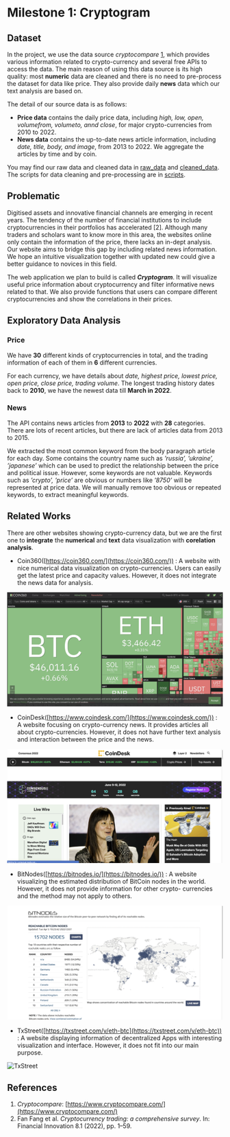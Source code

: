 # Milestone 1: Cryptogram

## Dataset

In the project, we use the data source *cryptocompare* [1](https://www.cryptocompare.com/), which provides various information related to crypto-currency and several free APIs to access the data. The main reason
of using this data source is its high quality: most **numeric** data are cleaned and there is no
need to pre-process the dataset for data like price. They also provide daily **news** data which
our text analysis are based on.

The detail of our source data is as follows:

- **Price data** contains the daily price data, including *high, low, open, volumefrom, volumeto,
annd close*, for major crypto-currencies from 2010 to 2022.
- **News data** contains the up-to-date news article information, including *date,
title, body, and image*, from 2013 to 2022. We aggregate the articles by time and by
coin.

You may find our raw data and cleaned data in [raw_data](../raw_data/) and [cleaned_data](../cleaned_data/).
The scripts for data cleaning and pre-processing are in [scripts](../scripts/).

## Problematic

Digitised assets and innovative financial channels are emerging in recent years. The tendency
of the number of financial institutions to include cryptocurrencies in their portfolios has
accelerated [2]. Although many traders and scholars want to know more in this area, the
websites online only contain the information of the price, there lacks an in-dept analysis. Our
website aims to bridge this gap by including related news information. We hope an intuitive
visualization together with updated new could give a better guidance to novices in this field.

The web application we plan to build is called **_Cryptogram_**. It will visualize useful price
information about cryptocurrency and filter informative news related to that. We also provide
functions that users can compare different cryptocurrencies and show the correlations in their
prices.

## Exploratory Data Analysis

### Price

We have **30** different kinds of cryptocurrencies in total, and the trading information of each
of them in **6** different currencies.

For each currency, we have details about *date, highest price, lowest price, open price, close
price, trading volume*. The longest trading history dates back to **2010**, we have the newest
data till **March in 2022**.

### News

The API contains news articles from **2013** to **2022** with **28** categories. There are lots of recent
articles, but there are lack of articles data from 2013 to 2015.

We extracted the most common keyword from the body paragraph article for each day.
Some contains the country name such as *’russia’, ’ukraine’, ’japanese’* which can be used to
predict the relationship between the price and political issue. However, some keywords are
not valuable. Keywords such as *’crypto’, ’price’* are obvious or numbers like *’8750’* will be
represented at price data. We will manually remove too obvious or repeated keywords, to
extract meaningful keywords.

## Related Works

There are other websites showing crypto-currency data, but we are the first one to **integrate**
the **numerical** and **text** data visualization with **corelation analysis**.

- Coin360([https://coin360.com/](https://coin360.com/)) : A website with nice numerical data visualization on
crypto-currencies. Users can easily get the latest price and capacity values. However, it
does not integrate the news data for analysis.

![Coin360](images/Coin360.png)

- CoinDesk([https://www.coindesk.com/](https://www.coindesk.com/)) : A website focusing on crypto-currency news.
It provides articles all about crypto-currencies. However, it does not have further text
analysis and interaction between the price and the news.

![CoinDesk](images/CoinDesk.png)

- BitNodes([https://bitnodes.io/](https://bitnodes.io/)) : A website visualizing the estimated distribution of
BitCoin nodes in the world. However, it does not provide information for other crypto-
currencies and the method may not apply to others.

![BitNodes](images/BitNodes.png)

- TxStreet([https://txstreet.com/v/eth-btc](https://txstreet.com/v/eth-btc)) : A website displaying information of decentralized Apps with interesting visualization and interface. However, it does not fit
into our main purpose.

![TxStreet](images/TxStreet.png)

## References

1. *Cryptocompare*: [https://www.cryptocompare.com/](https://www.cryptocompare.com/)
2. Fan Fang et al. *Cryptocurrency trading: a comprehensive survey*. In: Financial Innovation 8.1 (2022),
pp. 1–59.